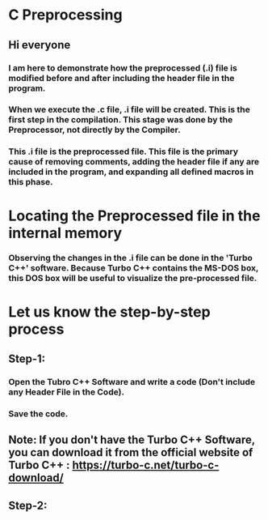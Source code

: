 # C Preprocessing
## Hi everyone 
### I am here to demonstrate how the preprocessed (.i) file is modified before and after including the header file in the program.
### When we execute the .c file, .i file will be created. This is the first step in the compilation. This stage was done by the Preprocessor, not directly by the Compiler.
### This .i file is the preprocessed file. This file is the primary cause of removing comments, adding the header file if any are included in the program, and expanding all defined macros in this phase.
# Locating the Preprocessed file in the internal memory
### Observing the changes in the .i file can be done in the 'Turbo C++' software. Because Turbo C++ contains the MS-DOS box, this DOS box will be useful to visualize the pre-processed file.
# Let us know the step-by-step process
## Step-1: 
### Open the Tubro C++ Software and write a code (Don't include any Header File in the Code).
### Save the code.
## Note: If you don't have the Turbo C++ Software, you can download it from the official website of Turbo C++ : https://turbo-c.net/turbo-c-download/
## Step-2:
### 
